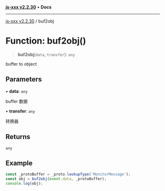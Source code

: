 [**js-xxx v2.2.30**](../README.md) • **Docs**

***

[js-xxx v2.2.30](../README.md) / buf2obj

# Function: buf2obj()

> **buf2obj**(`data`, `transfer`): `any`

buffer to object

## Parameters

• **data**: `any`

buffer 数据

• **transfer**: `any`

转换器

## Returns

`any`

## Example

```ts
const _protoBuffer = _proto.lookupType('MonitorMessage');
const obj = buf2obj(event.data, _protoBuffer);
console.log(obj);
```
